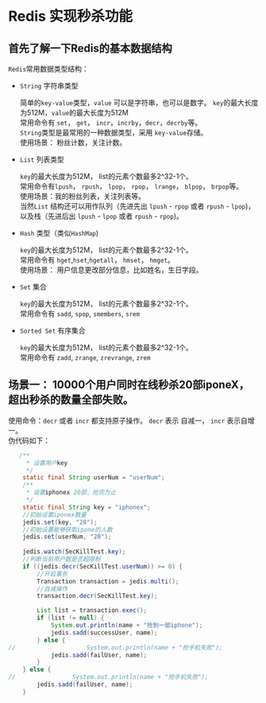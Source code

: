 # Redis 实现秒杀功能

## 首先了解一下Redis的基本数据结构

`Redis`常用数据类型结构：   
- `String` 字符串类型
   
   简单的`key-value`类型，`value` 可以是字符串，也可以是数字。 `key`的最大长度为512M，`value`的最大长度为512M   
   常用命令有 `set`， `get`， `incr`，`incrby`，`decr`，`decrby`等。         
   `String`类型是最常用的一种数据类型，采用 `key-value`存储。  
   使用场景： 粉丝计数，关注计数。
- `List` 列表类型
    
  `key`的最大长度为512M， list的元素个数最多2^32-1个。   
   常用命令有`lpush`， `rpush`， `lpop`， `rpop`， `lrange`， `blpop`， `brpop`等。   
   使用场景：我的粉丝列表，关注列表等。   
   当然`List` 结构还可以用作队列（先进先出 `lpush` - `rpop` 或者 `rpush` - `lpop`)，以及栈（先进后出 `lpush` - `lpop` 或者 `rpush` - `rpop`)。 

- `Hash` 类型（类似`HashMap`)
  
  `key`的最大长度为512M， list的元素个数最多2^32-1个。      
   常用命令有 `hget`,`hset`,`hgetall`， `hmset`， `hmget`。   
   使用场景： 用户信息更改部分信息，比如姓名，生日字段。  
   
- `Set` 集合
   
  `key`的最大长度为512M， list的元素个数最多2^32-1个。      
   常用命令有 `sadd`, `spop`, `smembers`, `srem`
- `Sorted Set` 有序集合

  `key`的最大长度为512M， list的元素个数最多2^32-1个。   
   常用命令有 `zadd`, `zrange`, `zrevrange`, `zrem`
   




## 场景一： 10000个用户同时在线秒杀20部iponeX， 超出秒杀的数量全部失败。

使用命令：`decr` 或者 `incr` 都支持原子操作。  `decr` 表示 自减一， `incr` 表示自增一。   
伪代码如下：
```java
   /**
     * 设置用户key
     */
    static final String userNum = "userNum";
    /**
     * 设置iphonex 20部，抢完为止
     */
    static final String key = "iphonex";
    //初始设置iponex数量
    jedis.set(key, "20");
    //初始设置能够获取ipone的人数
    jedis.set(userNum, "20");
    
    jedis.watch(SecKillTest.key);
    //判断当前用户数是否超限制
    if ((jedis.decr(SecKillTest.userNum)) >= 0) {
        //开启事务
        Transaction transaction = jedis.multi();
        //自减操作
        transaction.decr(SecKillTest.key);

        List list = transaction.exec();
        if (list != null) {
            System.out.println(name + "抢到一部iphone");
            jedis.sadd(successUser, name);
        } else {
//                    System.out.println(name + "抢手机失败");
            jedis.sadd(failUser, name);
        }
    } else {
//                System.out.println(name + "抢手机失败");
        jedis.sadd(failUser, name);
    }
    

```